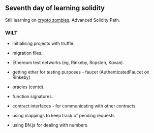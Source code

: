## Seventh day of learning solidity

Still learning on [crypto zombies](https://cryptozombies.io/). Advanced Solidity Path.

### WILT

- initialising projects with truffle.
- migration files.
- Ethereum test networks (eg, Rinkeby, Ropsten, Kovan).
- getting ether for testing purposes - faucet (AuthenticatedFaucet on Rinkeby)

- oracles (contd).
- function signatures.
- contract interfaces - for communicating with other contracts.
- using mappings to keep track of pending requests
- using BN.js for dealing with numbers.
